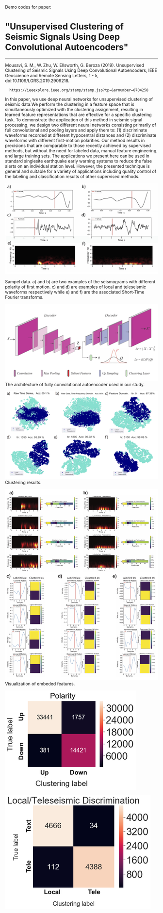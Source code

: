  Demo codes for paper: 
#      "Unsupervised Clustering of Seismic Signals Using Deep Convolutional Autoencoders"
--------------------- ---------------------------------

Mousavi, S. M., W. Zhu, W. Ellsworth, G. Beroza (2019). Unsupervised Clustering of Seismic Signals Using Deep Convolutional Autoencoders, IEEE Geoscience and Remote Sensing Letters, 1 - 5, doi:10.1109/LGRS.2019.2909218.                            
                             
      https://ieeexplore.ieee.org/stamp/stamp.jsp?tp=&arnumber=8704258
                             
In this paper, we use deep neural networks for unsupervised
clustering of seismic data.We perform the clustering in a
feature space that is simultaneously optimized with the clustering
assignment, resulting in learned feature representations that
are effective for a specific clustering task. To demonstrate the
application of this method in seismic signal processing, we design
two different neural networks consisting primarily of full convolutional
and pooling layers and apply them to: (1) discriminate
waveforms recorded at different hypocentral distances and (2)
discriminate waveforms with different first-motion polarities. Our
method results in precisions that are comparable to those recently
achieved by supervised methods, but without the need for labeled
data, manual feature engineering, and large training sets. The
applications we present here can be used in standard singlesite
earthquake early warning systems to reduce the false alerts
on an individual station level. However, the presented technique
is general and suitable for a variety of applications including
quality control of the labeling and classification results of other
supervised methods.

![network architecture](Fig_2.jpg)

  Sampel data. a) and b) are two examples of the seismograms with different polarity of first motion.
  c) and d) are examples of local and teleseismic waveforms respectively while e) and f) are the associated Short-Time Fourier   transforms. 

![network architecture](Fig_1.jpg)
      The architecture of fully convolutional autoencoder used in our study. 

![clustering results](Fig_3.jpg)
      Clustering results. 

![embeded features](Fig_4.jpg)
      Visualization of embeded features. 

![embeded features](FigSub_3.png)

![embeded features](FigSub_4.png)

